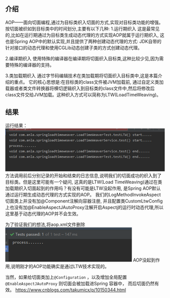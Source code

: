 ## 介绍
AOP——面向切面编程,通过为目标类织入切面的方式,实现对目标类功能的增强。按切面被织如到目标类中的时间划分,主要有以下几种:
1.运行期织入
这是最常见的,比如在运行期通过为目标类生成动态代理的方式实现AOP就属于运行期织入,
这也是Spring AOP中的默认实现,并且提供了两种创建动态代理的方式:
JDK自带的针对接口的动态代理和使用CGLib动态创建子类的方式创建动态代理。

2.编译期织入
使用特殊的编译器在编译期将切面织入目标类,这种比较少见,因为需要特殊的编译器的支持。

3.类加载期织入
通过字节码编辑技术在类加载期将切面织入目标类中,这是本篇介绍的重点。
它的核心思想是:在目标类的class文件被JVM加载前,
通过自定义类加载器或者类文件转换器将横切逻辑织入到目标类的class文件中,然后将修改后class文件交给JVM加载。这种织入方式可以简称为LTW(LoadTimeWeaving)。


## 结果
运行结果：
![](.README_images/ea85b79e.png)
方法调用前后分别记录的开始和结束的日志信息,说明我们的切面成功的织入到了目标类。但是这里可能有一个疑问,
这真的是LTW(Load TimeWeaving)通过在类加载期织入切面起到的作用吗？有没有可能是LTW没起作用,
是Spring AOP默认通过运行期生成动态代理的方式实现的AOP。
我们的LogMethodInvokeAspect切面类上并没有加@Component注解向容器注册,
并且配置类CustomLtwConfig上也没有加@EnableAspectJAutoProxy注解开启Aspectj的运行时动态代理,所以这里基于动态代理的AOP并不会生效。

为了验证我们的想法,将aop.xml文件删除
![](.README_images/ee14ad5b.png)
AOP没起到作用,说明刚才的AOP功能确实是通过LTW技术实现的。


当然，如果给切面类加上`@Configuration` ，以及增加全局配置 `@EnableAspectJAutoProxy` 则切面会被加载进Spring 容器中，
而后切面仍然有效。
https://www.cnblogs.com/takumicx/p/10150344.html